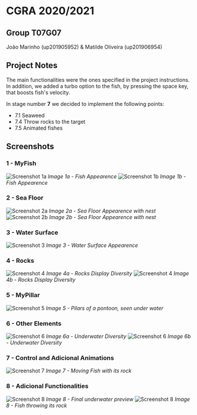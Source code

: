 # CGRA 2020/2021

## Group T07G07
João Marinho (up201905952) & Matilde Oliveira (up201906954)

## Project Notes

The main functionalities were the ones specified in the project instructions. In addition, we added a turbo option to the fish, by pressing the space key, that boosts fish's velocity.  

In stage number **7** we decided to implement the following points:
- 7.1 Seaweed
- 7.4 Throw rocks to the target  
- 7.5 Animated fishes

## Screenshots

### 1 - MyFish
![Screenshot 1a](screenshots/proj-t7g7-1a.png)
*Image 1a - Fish Appearence*
![Screenshot 1b](screenshots/proj-t7g7-1b.png)
*Image 1b - Fish Appearence*

### 2 - Sea Floor
![Screenshot 2a](screenshots/proj-t7g7-2a.png)
*Image 2a - Sea Floor Appearence with nest*
![Screenshot 2b](screenshots/proj-t7g7-2b.png)
*Image 2b - Sea Floor Appearence with nest*

### 3 - Water Surface
![Screenshot 3](screenshots/proj-t7g7-3.png)
*Image 3 - Water Surface Appearence*

### 4 - Rocks
![Screenshot 4](screenshots/proj-t7g7-4a.png)
*Image 4a - Rocks Display Diversity*
![Screenshot 4](screenshots/proj-t7g7-4b.png)
*Image 4b - Rocks Display Diversity*

### 5 - MyPillar
![Screenshot 5](screenshots/proj-t7g7-5.png)
*Image 5 - Pilars of a pontoon, seen under water*

### 6 - Other Elements
![Screenshot 6](screenshots/proj-t7g7-6a.png)
*Image 6a - Underwater Diversity*
![Screenshot 6](screenshots/proj-t7g7-6b.png)
*Image 6b - Underwater Diversity*

### 7 - Control and Adicional Animations
![Screenshot 7](screenshots/proj-t7g7-7.png)
*Image 7 - Moving Fish with its rock*

### 8 - Adicional Functionalities
![Screenshot 8](screenshots/proj-t7g7-8a.png)
*Image 8 - Final underwater preview*
![Screenshot 8](screenshots/proj-t7g7-8b.gif)
*Image 8 - Fish throwing its rock*
